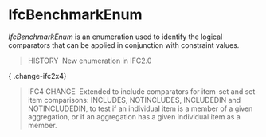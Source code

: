 # IfcBenchmarkEnum

_IfcBenchmarkEnum_ is an enumeration used to identify the logical comparators that can be applied in conjunction with constraint values.

> HISTORY&nbsp; New enumeration in IFC2.0

{ .change-ifc2x4}
> IFC4 CHANGE&nbsp; Extended to include comparators for item-set and set-item comparisons: INCLUDES, NOTINCLUDES, INCLUDEDIN and NOTINCLUDEDIN, to test if an individual item is a member of a given aggregation, or if an aggregation has a given individual item as a member.
